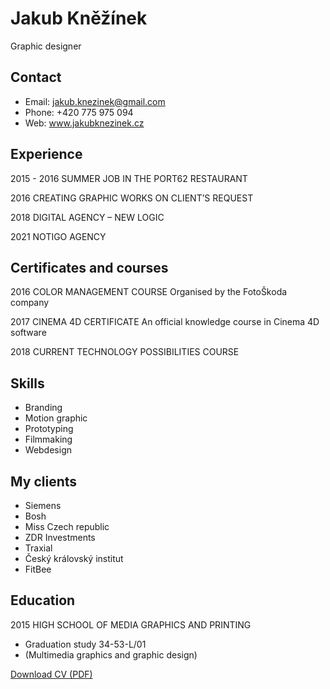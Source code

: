 # Jakub Kněžínek
Graphic designer

## Contact

- Email: jakub.knezinek@gmail.com
- Phone: +420 775 975 094
- Web: www.jakubknezinek.cz

## Experience
2015 - 2016 SUMMER JOB IN THE PORT62 RESTAURANT

2016 CREATING GRAPHIC WORKS ON CLIENT’S REQUEST

2018 DIGITAL AGENCY – NEW LOGIC

2021 NOTIGO AGENCY

## Certificates and courses

2016 COLOR MANAGEMENT COURSE
Organised by the FotoŠkoda company

2017 CINEMA 4D CERTIFICATE
An official knowledge course in Cinema 4D software

2018 CURRENT TECHNOLOGY POSSIBILITIES COURSE

## Skills

- Branding
- Motion graphic
- Prototyping
- Filmmaking
- Webdesign

## My clients

- Siemens
- Bosh
- Miss Czech republic
- ZDR Investments
- Traxial
- Český královský institut
- FitBee


## Education

2015 HIGH SCHOOL OF MEDIA GRAPHICS AND PRINTING
- Graduation study 34-53-L/01
- (Multimedia graphics and graphic design)




[Download CV (PDF)](PDF/JakubKnezinekCV.pdf)
